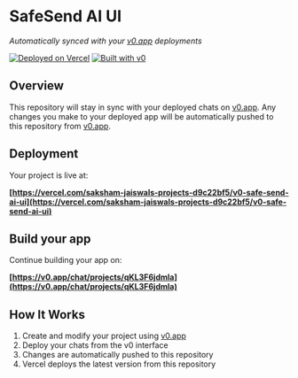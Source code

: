 # SafeSend AI UI

*Automatically synced with your [v0.app](https://v0.app) deployments*

[![Deployed on Vercel](https://img.shields.io/badge/Deployed%20on-Vercel-black?style=for-the-badge&logo=vercel)](https://vercel.com/saksham-jaiswals-projects-d9c22bf5/v0-safe-send-ai-ui)
[![Built with v0](https://img.shields.io/badge/Built%20with-v0.app-black?style=for-the-badge)](https://v0.app/chat/projects/qKL3F6jdmla)

## Overview

This repository will stay in sync with your deployed chats on [v0.app](https://v0.app).
Any changes you make to your deployed app will be automatically pushed to this repository from [v0.app](https://v0.app).

## Deployment

Your project is live at:

**[https://vercel.com/saksham-jaiswals-projects-d9c22bf5/v0-safe-send-ai-ui](https://vercel.com/saksham-jaiswals-projects-d9c22bf5/v0-safe-send-ai-ui)**

## Build your app

Continue building your app on:

**[https://v0.app/chat/projects/qKL3F6jdmla](https://v0.app/chat/projects/qKL3F6jdmla)**

## How It Works

1. Create and modify your project using [v0.app](https://v0.app)
2. Deploy your chats from the v0 interface
3. Changes are automatically pushed to this repository
4. Vercel deploys the latest version from this repository